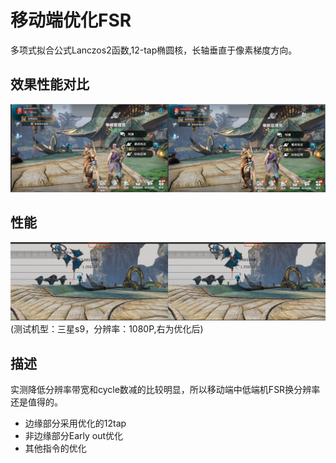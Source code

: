 # 移动端优化FSR
多项式拟合公式Lanczos2函数,12-tap椭圆核，长轴垂直于像素梯度方向。
## 效果性能对比
![](FSR.png)

## 性能
![](FSROpt.png)
(测试机型：三星s9，分辨率：1080P,右为优化后)
## 描述
实测降低分辨率带宽和cycle数减的比较明显，所以移动端中低端机FSR换分辨率还是值得的。
- 边缘部分采用优化的12tap
- 非边缘部分Early out优化
- 其他指令的优化